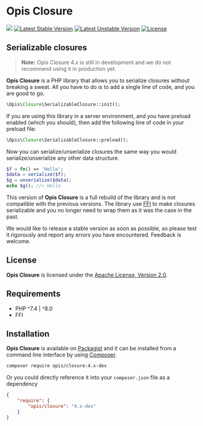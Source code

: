Opis Closure
====================
![](https://github.com/opis/closure/workflows/Tests/badge.svg?branch=4.x)
[![Latest Stable Version](https://poser.pugx.org/opis/closure/v/stable.png)](https://packagist.org/packages/opis/closure)
[![Latest Unstable Version](https://poser.pugx.org/opis/closure/v/unstable.png)](https://packagist.org/packages/opis/closure)
[![License](https://poser.pugx.org/opis/closure/license.png)](https://packagist.org/packages/opis/closure)

Serializable closures
---------------------
> **Note:** Opis Closure 4.x is still in development and we do not recommend using it in production yet.

**Opis Closure** is a PHP library that allows you to serialize closures without breaking a sweat. 
All you have to do is to add a single line of code, and you are good to go.

```php
\Opis\Closure\SerializableClosure::init();
```

If you are using this library in a server environment, and you have preload enabled (which you should), then 
add the following line of code in your preload file:

```php
\Opis\Closure\SerializableClosure::preload();
```

Now you can serialize/unserialize closures the same way you would serialize/unserialize any other data structure.

```php
$f = fn() => 'Hello';
$data = serialize($f);
$g = unserialize($data);
echo $g(); //> Hello
```

This version of **Opis Closure** is a full rebuild of the library and is not compatible with the previous versions.
The library use [FFI] to make closures serializable and you no longer need to wrap them as it was the case in the past.

We would like to release a stable version as soon as possible, 
so please test it rigorously and report any errors you have encountered. Feedback is welcome.

## License

**Opis Closure** is licensed under the [Apache License, Version 2.0][license].

## Requirements

* PHP ^7.4 | ^8.0
* FFI

## Installation

**Opis Closure** is available on [Packagist] and it can be installed from a 
command line interface by using [Composer]. 

```bash
composer require opis/closure:4.x-dev
```

Or you could directly reference it into your `composer.json` file as a dependency

```json
{
    "require": {
        "opis/closure": "4.x-dev"
    }
}
```


[documentation]: https://www.opis.io/closure "Opis Closure"
[license]: https://www.apache.org/licenses/LICENSE-2.0 "Apache License"
[Packagist]: https://packagist.org/packages/opis/closure "Packagist"
[Composer]: https://getcomposer.org "Composer"
[CHANGELOG]: https://github.com/opis/closure/blob/master/CHANGELOG.md "Changelog"
[FFI]: https://www.php.net/manual/en/book.ffi.php "Foreign Function Interface"